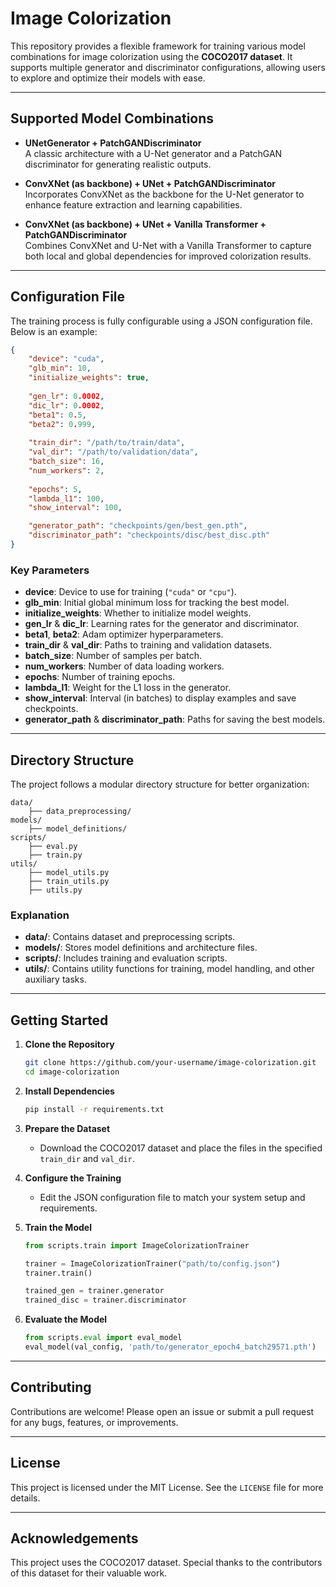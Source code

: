 # **Image Colorization**

This repository provides a flexible framework for training various model combinations for image colorization using the **COCO2017 dataset**. It supports multiple generator and discriminator configurations, allowing users to explore and optimize their models with ease.

---

## **Supported Model Combinations**

- **UNetGenerator + PatchGANDiscriminator**  
  A classic architecture with a U-Net generator and a PatchGAN discriminator for generating realistic outputs.

- **ConvXNet (as backbone) + UNet + PatchGANDiscriminator**  
  Incorporates ConvXNet as the backbone for the U-Net generator to enhance feature extraction and learning capabilities.

- **ConvXNet (as backbone) + UNet + Vanilla Transformer + PatchGANDiscriminator**  
  Combines ConvXNet and U-Net with a Vanilla Transformer to capture both local and global dependencies for improved colorization results.

---

## **Configuration File**

The training process is fully configurable using a JSON configuration file. Below is an example:

```json
{
    "device": "cuda",
    "glb_min": 10,
    "initialize_weights": true,
    
    "gen_lr": 0.0002,
    "dic_lr": 0.0002,
    "beta1": 0.5,
    "beta2": 0.999,
    
    "train_dir": "/path/to/train/data",
    "val_dir": "/path/to/validation/data",
    "batch_size": 16,
    "num_workers": 2,
    
    "epochs": 5,
    "lambda_l1": 100,
    "show_interval": 100,

    "generator_path": "checkpoints/gen/best_gen.pth",
    "discriminator_path": "checkpoints/disc/best_disc.pth"
}
```

### **Key Parameters**
- **device**: Device to use for training (`"cuda"` or `"cpu"`).
- **glb_min**: Initial global minimum loss for tracking the best model.
- **initialize_weights**: Whether to initialize model weights.
- **gen_lr** & **dic_lr**: Learning rates for the generator and discriminator.
- **beta1**, **beta2**: Adam optimizer hyperparameters.
- **train_dir** & **val_dir**: Paths to training and validation datasets.
- **batch_size**: Number of samples per batch.
- **num_workers**: Number of data loading workers.
- **epochs**: Number of training epochs.
- **lambda_l1**: Weight for the L1 loss in the generator.
- **show_interval**: Interval (in batches) to display examples and save checkpoints.
- **generator_path** & **discriminator_path**: Paths for saving the best models.

---

## **Directory Structure**

The project follows a modular directory structure for better organization:

```
data/
    ├── data_preprocessing/
models/
    ├── model_definitions/
scripts/
    ├── eval.py
    ├── train.py
utils/
    ├── model_utils.py
    ├── train_utils.py
    ├── utils.py
```

### **Explanation**
- **data/**: Contains dataset and preprocessing scripts.
- **models/**: Stores model definitions and architecture files.
- **scripts/**: Includes training and evaluation scripts.
- **utils/**: Contains utility functions for training, model handling, and other auxiliary tasks.

---

## **Getting Started**

1. **Clone the Repository**
   ```bash
   git clone https://github.com/your-username/image-colorization.git
   cd image-colorization
   ```

2. **Install Dependencies**
   ```bash
   pip install -r requirements.txt
   ```

3. **Prepare the Dataset**
   - Download the COCO2017 dataset and place the files in the specified `train_dir` and `val_dir`.

4. **Configure the Training**
   - Edit the JSON configuration file to match your system setup and requirements.

5. **Train the Model**
   ```python
   from scripts.train import ImageColorizationTrainer
   
   trainer = ImageColorizationTrainer("path/to/config.json")
   trainer.train() 

   trained_gen = trainer.generator
   trained_disc = trainer.discriminator
   ```

6. **Evaluate the Model**
   ```python
   from scripts.eval import eval_model
   eval_model(val_config, 'path/to/generator_epoch4_batch29571.pth')
   ```

---

## **Contributing**

Contributions are welcome! Please open an issue or submit a pull request for any bugs, features, or improvements.

---

## **License**

This project is licensed under the MIT License. See the `LICENSE` file for more details.

---

## **Acknowledgements**

This project uses the COCO2017 dataset. Special thanks to the contributors of this dataset for their valuable work.
